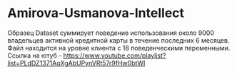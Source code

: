 # Amirova-Usmanova-Intellect
Образец Dataset суммирует поведение использования около 9000 владельцев активной кредитной карты в течение последних 6 месяцев. Файл находится на уровне клиента с 18 поведенческими переменными. <br>
Ссылка на ютуб - https://www.youtube.com/playlist?list=PLdDZ1371AqXgAbUPynVRt57r9fHw0btWI 
